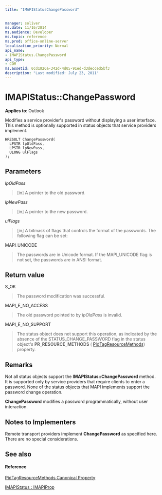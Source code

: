 ```yaml
---
title: "IMAPIStatusChangePassword"
 
 
manager: soliver
ms.date: 11/16/2014
ms.audience: Developer
ms.topic: reference
ms.prod: office-online-server
localization_priority: Normal
api_name:
- IMAPIStatus.ChangePassword
api_type:
- COM
ms.assetid: 0cd1026a-342d-4d05-91ed-d3decced5bf3
description: "Last modified: July 23, 2011"
---
```


# IMAPIStatus::ChangePassword

  
  
**Applies to**: Outlook 
  
Modifies a service provider's password without displaying a user interface. This method is optionally supported in status objects that service providers implement.
  
```
HRESULT ChangePassword(
  LPSTR lpOldPass,
  LPSTR lpNewPass,
  ULONG ulFlags
);
```

## Parameters

 _lpOldPass_
  
> [in] A pointer to the old password.
    
 _lpNewPass_
  
> [in] A pointer to the new password.
    
 _ulFlags_
  
> [in] A bitmask of flags that controls the format of the passwords. The following flag can be set:
    
MAPI_UNICODE 
  
> The passwords are in Unicode format. If the MAPI_UNICODE flag is not set, the passwords are in ANSI format.
    
## Return value

S_OK 
  
> The password modification was successful.
    
MAPI_E_NO_ACCESS 
  
> The old password pointed to by  _lpOldPass_ is invalid. 
    
MAPI_E_NO_SUPPORT 
  
> The status object does not support this operation, as indicated by the absence of the STATUS_CHANGE_PASSWORD flag in the status object's **PR_RESOURCE_METHODS** ( [PidTagResourceMethods](pidtagresourcemethods-canonical-property.md)) property.
    
## Remarks

Not all status objects support the **IMAPIStatus::ChangePassword** method. It is supported only by service providers that require clients to enter a password. None of the status objects that MAPI implements support the password change operation. 
  
 **ChangePassword** modifies a password programmatically, without user interaction. 
  
## Notes to Implementers

Remote transport providers implement **ChangePassword** as specified here. There are no special considerations. 
  
## See also

#### Reference

[PidTagResourceMethods Canonical Property](pidtagresourcemethods-canonical-property.md)
  
[IMAPIStatus : IMAPIProp](imapistatusimapiprop.md)

